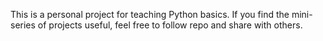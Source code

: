 This is a personal project for teaching Python basics.
If you find the mini-series of projects useful, feel free to follow repo and share with others.
